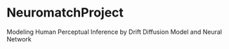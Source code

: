 # NeuromatchProject
Modeling Human Perceptual Inference by Drift Diffusion Model and Neural Network
